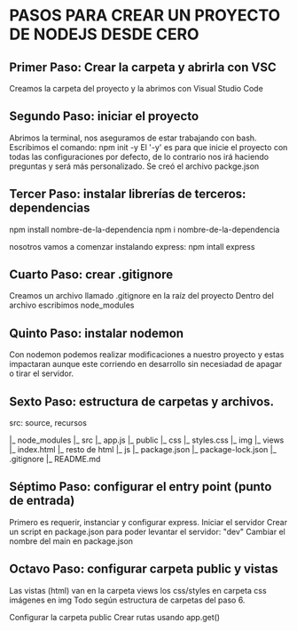 # PASOS PARA CREAR UN PROYECTO DE NODEJS DESDE CERO

## Primer Paso: Crear la carpeta y abrirla con VSC
Creamos la carpeta del proyecto y la abrimos con Visual Studio Code

## Segundo Paso: iniciar el proyecto
Abrimos la terminal, nos aseguramos de estar trabajando con bash.
Escribimos el comando: npm init -y
El '-y' es para que inicie el proyecto con todas las configuraciones por defecto, de lo contrario nos irá haciendo preguntas y será más personalizado.
Se creó el archivo packge.json

## Tercer Paso: instalar librerías de terceros: dependencias

npm install nombre-de-la-dependencia
npm i nombre-de-la-dependencia

nosotros vamos a comenzar instalando express: npm intall express


## Cuarto Paso: crear .gitignore
Creamos un archivo llamado .gitignore en la raíz del proyecto
Dentro del archivo escribimos node_modules


## Quinto Paso: instalar nodemon
Con nodemon podemos realizar modificaciones a nuestro proyecto y estas impactaran aunque este corriendo en desarrollo sin necesiadad de apagar o tirar el servidor.


## Sexto Paso: estructura de carpetas y archivos.
src: source, recursos

|_ node_modules
|_ src
    |_ app.js
    |_ public
        |_ css
            |_ styles.css
        |_ img
    |_ views
        |_ index.html
        |_ resto de html
    |_ js
|_ package.json
|_ package-lock.json
|_ .gitignore
|_ README.md


## Séptimo Paso: configurar el entry point (punto de entrada)
Primero es requerir, instanciar y configurar express.
Iniciar el servidor
Crear un script en package.json para poder levantar el servidor: "dev"
Cambiar el nombre del main en package.json

## Octavo Paso: configurar carpeta public y vistas
Las vistas (html) van en la carpeta views
los css/styles en carpeta css
imágenes en img
Todo según estructura de carpetas del paso 6.

Configurar la carpeta public
Crear rutas usando app.get()